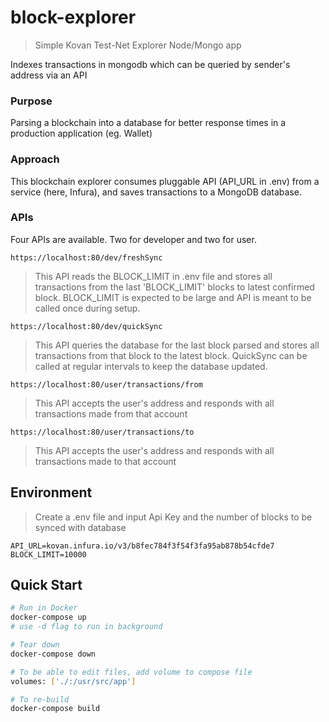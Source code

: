 # block-explorer

> Simple Kovan Test-Net Explorer Node/Mongo app

Indexes transactions in mongodb which can be queried by sender's address via an API

### Purpose

Parsing a blockchain into a database for better response times in a production application (eg. Wallet)

### Approach

This blockchain explorer consumes pluggable API (API_URL in .env) from a service (here, Infura), and saves transactions to a MongoDB database.

### APIs

Four APIs are available. Two for developer and two for user.
```
https://localhost:80/dev/freshSync
```
> This API reads the BLOCK_LIMIT in .env file and stores all transactions from the last 'BLOCK_LIMIT' blocks to latest confirmed block. BLOCK_LIMIT is expected to be large and API is meant to be called once during setup.

```
https://localhost:80/dev/quickSync
```
> This API queries the database for the last block parsed and stores all transactions from that block to the latest block. QuickSync can be called at regular intervals to keep the database updated.

```
https://localhost:80/user/transactions/from
```
> This API accepts the user's address and responds with all transactions made from that account

```
https://localhost:80/user/transactions/to
```
> This API accepts the user's address and responds with all transactions made to that account

## Environment

> Create a .env file and input Api Key and the number of blocks to be synced with database

```
API_URL=kovan.infura.io/v3/b8fec784f3f54f3fa95ab878b54cfde7
BLOCK_LIMIT=10000

```
## Quick Start

```bash
# Run in Docker
docker-compose up
# use -d flag to run in background

# Tear down
docker-compose down

# To be able to edit files, add volume to compose file
volumes: ['./:/usr/src/app']

# To re-build
docker-compose build
```
